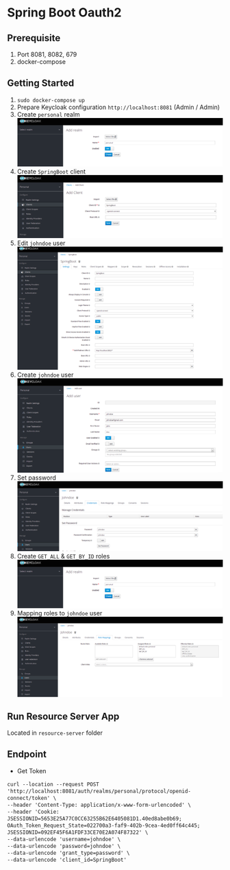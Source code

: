 # Spring Boot Oauth2

## Prerequisite

 1. Port 8081, 8082, 679
 2. docker-compose 
 
 ## Getting Started
1. `sudo docker-compose up`
2. Prepare Keycloak configuration `http://localhost:8081`  (Admin / Admin)
3. Create `personal` realm
 ![Index](screenshoot/keycloak-create-realm.png "Create Realm")
4. Create `SpringBoot` client
 ![Index](screenshoot/keycloak-create-client.png "Create Client")
5. Edit `johndoe` user
 ![Index](screenshoot/keycloak-edit-client.png "Edit Client")
6. Create `johndoe` user
 ![Index](screenshoot/keycloak-add-user.png "Add User")
7. Set password
 ![Index](screenshoot/keycloak-set-password.png "Set User Password")
8. Create `GET_ALL` & `GET_BY_ID` roles
 ![Index](screenshoot/keycloak-create-realm.png "Create Roles")
9. Mapping roles to `johndoe` user
 ![Index](screenshoot/keycloak-role-mapping.png "Roles Mapping")


## Run Resource Server App
Located in `resource-server` folder

## Endpoint
- Get Token
```
curl --location --request POST 'http://localhost:8081/auth/realms/personal/protocol/openid-connect/token' \
--header 'Content-Type: application/x-www-form-urlencoded' \
--header 'Cookie: JSESSIONID=5653E25A77C0CC63255B62E6405081D1.40ed8abe0b69; OAuth_Token_Request_State=022700a3-faf9-402b-9cea-4ed0ff64c445; JSESSIONID=092EF45F6A1FDF33CE70E2A074F87322' \
--data-urlencode 'username=johndoe' \
--data-urlencode 'password=johndoe' \
--data-urlencode 'grant_type=password' \
--data-urlencode 'client_id=SpringBoot'
